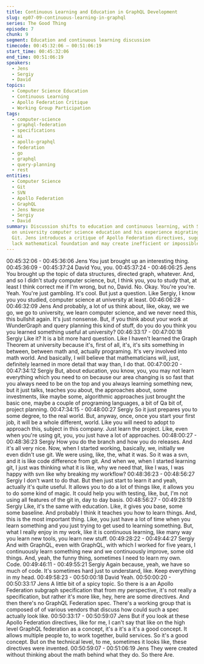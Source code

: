 ```yaml
---
title: Continuous Learning and Education in GraphQL Development
slug: ep07-09-continuous-learning-in-graphql
series: The Good Thing
episode: 7
chunk: 9
segment: Education and continuous learning discussion
timecode: 00:45:32:06 – 00:51:06:19
start_time: 00:45:32:06
end_time: 00:51:06:19
speakers:
  - Jens
  - Sergiy
  - David
topics:
  - Computer Science Education
  - Continuous Learning
  - Apollo Federation Critique
  - Working Group Participation
tags:
  - computer-science
  - graphql-federation
  - specifications
  - ai
  - apollo-graphql
  - federation
  - go
  - graphql
  - query-planning
  - rest
entities:
  - Computer Science
  - Git
  - SVN
  - Apollo Federation
  - GraphQL
  - Jens Neuse
  - Sergiy
  - David
summary: Discussion shifts to education and continuous learning, with Sergiy reflecting
  on university computer science education and his experience migrating from SVN to
  Git. Jens introduces a critique of Apollo Federation directives, suggesting they
  lack mathematical foundation and may create inefficient or impossible planning scenarios.
---
```


00:45:32:06 - 00:45:36:06
Jens
You just brought up an interesting thing.
00:45:36:09 - 00:45:37:24
David
You, you.
00:45:37:24 - 00:46:06:25
Jens
You brought up the topic of data structures, directed graph, whatever. And, and so I didn't study
computer science, but, I think you, you to study that, at least I think correct me if I'm wrong, but
no, David. No. Okay. You're you're. Yeah. You're just gambling. It's cool. But just a question. Like
Sergiy, I know you you studied, computer science at university at least.
00:46:06:28 - 00:46:32:09
Jens
And probably, a lot of us think about, like, okay, we we go, we go to university, we learn
computer science, and we never need this, this bullshit again. It's just nonsense. But, if you
think about your work at WunderGraph and query planning this kind of stuff, do you do you think
you you learned something useful at university?
00:46:33:17 - 00:47:00:18
Sergiy
Like it? It is a bit more hard question. Like I haven't learned the Graph Theorem at university
because it's, first of all, it's, it's sits something in between, between math and, actually
programing. It's very involved into math world. And basically, I will believe that mathematicians
will, just, definitely learned in more detail that way than, I do that.
00:47:00:20 - 00:47:34:12
Sergiy
But, about education, you know, you, you may not learn everything which you need to on
because our area changing is so fast that you always need to be on the top and you always
learning something new, but it just talks, teaches you about, the approaches about, some
investments, like maybe some, algorithmic approaches just brought the basic one, maybe a
couple of programing languages, a bit of Qa bit of, project planning.
00:47:34:15 - 00:48:00:27
Sergiy
So it just prepares you to some degree, to the real world. But, anyway, once, once you start
your first job, it will be a whole different, world. Like you will need to adopt to approach this,
subject in this company. Just learn the project. Like, even when you're using git, you, you just
have a lot of approaches.
00:48:00:27 - 00:48:36:23
Sergiy
How you do the branch and how you do releases. And it's all very nice. Now, when I started
working, basically, we, initially we even didn't use git. We were using, like, the, what it was. So it
was a svn, and it is like code difference from git. And when we, when I started learning git, I just
was thinking what it is like, why we need that, like I was, I was happy with svn like why breaking
my workflow?
00:48:36:23 - 00:48:56:27
Sergiy
I don't want to do that. But then just start to learn it and yeah, actually it's quite useful. It allows
you to do a lot of things like, it allows you to do some kind of magic. It could help you with
testing, like, but, I'm not using all features of the git in, day to day basis.
00:48:56:27 - 00:49:28:19
Sergiy
Like, it's the same with education. Like, it gives you base, some some baseline. And probably I
think it teaches you how to learn things. And, this is the most important thing. Like, you just have
a lot of time when you learn something and you just trying to get used to learning something.
But, what I really enjoy in my work, like it is continuous learning, like many way you learn new
tools, you learn new stuff.
00:49:28:22 - 00:49:44:27
Sergiy
And with GraphQL, even with GraphQL, with which I worked for five years, I continuously learn
something new and we continuously improve, some old things. And, yeah, the funny thing,
sometimes I need to learn my own.
Code.
00:49:46:11 - 00:49:55:21
Sergiy
Again because, yeah, we have so much of code. It's sometimes hard just to understand, like.
Keep everything in my head.
00:49:58:23 - 00:50:00:18
David
Yeah.
00:50:00:20 - 00:50:33:17
Jens
A little bit of a spicy topic. So there is a an Apollo Federation subgraph specification that from
my perspective, it's not really a specification, but rather it's more like, hey, here are some
directives. And then there's no GraphQL Federation spec. There's a working group that is
composed of of various vendors that discuss how could such a spec actually look like.
00:50:33:17 - 00:50:59:07
Jens
But if you look at these Apollo Federation directives, like for me, I can't say that like on the high
level GraphQL federation as a concept, it's a it's a it's a good concept. It allows multiple people
to, to work together, build services. So it's a good concept. But on the technical level, to me,
sometimes it looks like, these directives were invented.
00:50:59:07 - 00:51:06:19
Jens
They were created without thinking about the math behind what they do. So there Are.